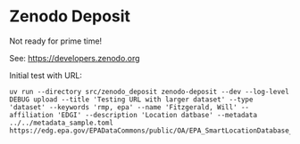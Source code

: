 # Zenodo Deposit

Not ready for prime time!

See: https://developers.zenodo.org

Initial test with URL:

```
uv run --directory src/zenodo_deposit zenodo-deposit --dev --log-level DEBUG upload --title 'Testing URL with larger dataset' --type 'dataset' --keywords 'rmp, epa' --name 'Fitzgerald, Will' --affiliation 'EDGI' --description 'Location datbase' --metadata ../../metadata_sample.toml https://edg.epa.gov/EPADataCommons/public/OA/EPA_SmartLocationDatabase_V3_Jan_2021_Final.csv
```
